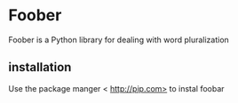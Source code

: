 # Foober
Foober is a Python library for dealing with word pluralization

## installation

Use the package manger < http://pip.com> to instal foobar

